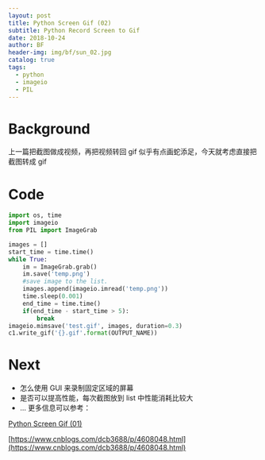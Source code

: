 ```yaml
---
layout: post
title: Python Screen Gif (02)
subtitle: Python Record Screen to Gif
date: 2018-10-24
author: BF
header-img: img/bf/sun_02.jpg
catalog: true
tags:
  - python
  - imageio
  - PIL
---
```


# Background

上一篇把截图做成视频，再把视频转回 gif 似乎有点画蛇添足，今天就考虑直接把截图转成 gif

# Code

```python
import os, time
import imageio
from PIL import ImageGrab

images = []
start_time = time.time()
while True:
    im = ImageGrab.grab()
    im.save('temp.png')
    #save image to the list.
    images.append(imageio.imread('temp.png'))
    time.sleep(0.001)
    end_time = time.time()
    if(end_time - start_time > 5):
        break
imageio.mimsave('test.gif', images, duration=0.3)
c1.write_gif('{}.gif'.format(OUTPUT_NAME))
```

# Next

- 怎么使用 GUI 来录制固定区域的屏幕
- 是否可以提高性能，每次截图放到 list 中性能消耗比较大
- ...
  更多信息可以参考：

[Python Screen Gif (01)](https://bearfly1990.github.io/2018/10/22/PyScreenGif/)

[https://www.cnblogs.com/dcb3688/p/4608048.html](https://www.cnblogs.com/dcb3688/p/4608048.html)
